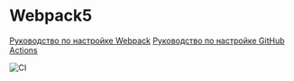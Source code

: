 # Webpack5

[Руководство по настройке Webpack](https://webpack.js.org/guides/)
[Руководство по настройке GitHub Actions](https://docs.github.com/en/actions/quickstart)

![CI](https://github.com/Garysi/https://github.com/ISeliukov/ahj-env/tree/master/env/actions/workflows/web.yml/badge.svg)